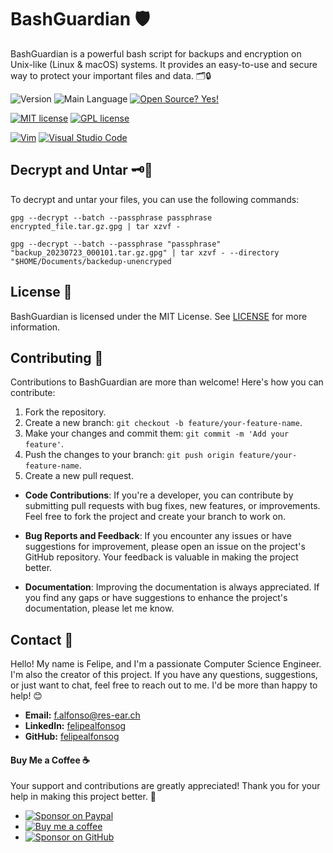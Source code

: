 # BashGuardian 🛡️

BashGuardian is a powerful bash script for backups and encryption on Unix-like (Linux & macOS) systems. It provides an easy-to-use and secure way to protect your important files and data. 🗂️🔒

![Version](https://img.shields.io/github/release/felipealfonsog/BashGuardian.svg?style=flat&color=blue)
![Main Language](https://img.shields.io/github/languages/top/felipealfonsog/BashGuardian.svg?style=flat&color=blue)
[![Open Source? Yes!](https://badgen.net/badge/Open%20Source%20%3F/Yes%21/blue?icon=github)](https://github.com/Naereen/badges/)

[![MIT license](https://img.shields.io/badge/License-MIT-blue.svg)](https://lbesson.mit-license.org/)
[![GPL license](https://img.shields.io/badge/License-GPL-blue.svg)](http://perso.crans.org/besson/LICENSE.html)

[![Vim](https://img.shields.io/badge/--019733?logo=vim)](https://www.vim.org/)
[![Visual Studio Code](https://img.shields.io/badge/--007ACC?logo=visual%20studio%20code&logoColor=ffffff)](https://code.visualstudio.com/)

## Decrypt and Untar 🗝️📂

To decrypt and untar your files, you can use the following commands:


```
gpg --decrypt --batch --passphrase passphrase encrypted_file.tar.gz.gpg | tar xzvf -
```

```
gpg --decrypt --batch --passphrase "passphrase" "backup_20230723_000101.tar.gz.gpg" | tar xzvf - --directory "$HOME/Documents/backedup-unencryped
``````

## License 📜

BashGuardian is licensed under the MIT License. See [LICENSE](LICENSE) for more information.

## Contributing 🤝

Contributions to BashGuardian are more than welcome! Here's how you can contribute:

1. Fork the repository.
2. Create a new branch: `git checkout -b feature/your-feature-name`.
3. Make your changes and commit them: `git commit -m 'Add your feature'`.
4. Push the changes to your branch: `git push origin feature/your-feature-name`.
5. Create a new pull request.

- **Code Contributions**: If you're a developer, you can contribute by submitting pull requests with bug fixes, new features, or improvements. Feel free to fork the project and create your branch to work on.

- **Bug Reports and Feedback**: If you encounter any issues or have suggestions for improvement, please open an issue on the project's GitHub repository. Your feedback is valuable in making the project better.

- **Documentation**: Improving the documentation is always appreciated. If you find any gaps or have suggestions to enhance the project's documentation, please let me know.


## Contact 📧

Hello! My name is Felipe, and I'm a passionate Computer Science Engineer. I'm also the creator of this project. If you have any questions, suggestions, or just want to chat, feel free to reach out to me. I'd be more than happy to help! 😊

- **Email:** f.alfonso@res-ear.ch
- **LinkedIn:** [felipealfonsog](https://www.linkedin.com/in/felipealfonsog/)
- **GitHub:** [felipealfonsog](https://github.com/felipealfonsog)


#### Buy Me a Coffee ☕

Your support and contributions are greatly appreciated! Thank you for your help in making this project better. 🙌

- [![Sponsor on Paypal](https://img.shields.io/badge/Sponsor%20on-Paypal-blue)](https://paypal.com/felipealfonsog)
- [![Buy me a coffee](https://img.shields.io/badge/Buy%20me%20a%20coffee-orange)](https://www.buymeacoffee.com/felipealfonsog)
- [![Sponsor on GitHub](https://img.shields.io/badge/Sponsor%20on-GitHub-green)](https://github.com/sponsors/felipealfonsog)

